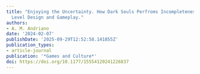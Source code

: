```yaml
---
title: "Enjoying the Uncertainty. How Dark Souls Perfroms Incompleteness Through Narrative,
  Level Design and Gameplay."
authors:
- A. M. Andriano
date: '2024-02-07'
publishDate: '2025-09-29T12:52:58.141855Z'
publication_types:
- article-journal
publication: '*Games and Culture*'
doi: https://doi.org/10.1177/15554120241226837
---
```

